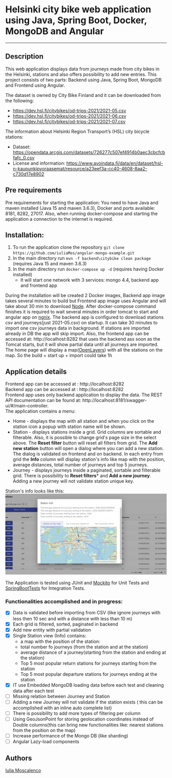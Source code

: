 # Helsinki city bike web application using Java, Spring Boot, Docker, MongoDB and Angular 

---------------------
## Description
This web application displays data from journeys made from city bikes in the Helsinki, stations and also offers possibility to add new entries.
This project consists of two parts: Backend using Java, Spring Boot, MongoDB and Frontend using Angular.

The dataset is owned by City Bike Finland and it can be downloaded from the following:
 - https://dev.hsl.fi/citybikes/od-trips-2021/2021-05.csv
 - https://dev.hsl.fi/citybikes/od-trips-2021/2021-06.csv
 - https://dev.hsl.fi/citybikes/od-trips-2021/2021-07.csv

The information about Helsinki Region Transport’s (HSL) city bicycle stations:
- Dataset: https://opendata.arcgis.com/datasets/726277c507ef4914b0aec3cbcfcbfafc_0.csv
- License and information: https://www.avoindata.fi/data/en/dataset/hsl-n-kaupunkipyoraasemat/resource/a23eef3a-cc40-4608-8aa2-c730d17e8902

## Pre requirements
Pre requirements for starting the application: You need to have Java and maven installed (Java 15 and maven 3.6.3), Docker and ports available: 8181, 8282, 27017.
Also, when running docker-compose and starting the application a connection to the internet is required.

## Installation:

1. To run the application clone the repository `git clone https://github.com/iuliaMos/angular-mongo-example.git`
2. In the main directory  run `mvn -f backend\citybike clean package` (requires Java 15 and maven 3.6.3)
3. In the main directory run `docker-compose up -d` (requires having Docker installed)
   - It will start one network with 3 services: mongo 4.4, backend app and frontend app
   
During the installation will be created 2 Docker images, Backend app image takes several minutes to build but Frontend app image uses Angular and will take about 30 min to download [Node](https://nodejs.org/en).
After docker-compose command finishes it is required to wait several minutes in order tomcat to start and angular app on [ngnix](https://www.nginx.com/).
The backend app is configured to download stations csv and journeys(just 2021-05.csv) on startup. It can take 30 minutes to import one csv journeys data in background. If stations are imported already in DB the app will skip import.
Also, the frontend app can be accessed at: http://localhost:8282 that uses the backend ass soon as the Tomcat starts, but it will show partial data until all journeys are imported.
The home page will display a map([OpenLayers](https://openlayers.org/)) with all the stations on the map.
So the build + start up + import could take 1h

## Application details
Frontend app can be accessed at : http://localhost:8282 \
Backend app can be accessed at : http://localhost:8282 \
Frontend app uses only backend application to display the data. The REST API documentation can be found at: http://localhost:8181/swagger-ui/#/main-controller. \
The application contains a menu:
   - Home - displays the map with all station and when you click on the station icon a popup with station name will be shown.
   - Station - displays stations inside a grid. Grid columns are sortable and filterable. Also, it is possible to change grid's page size in the select above. The **Reset filter** button will reset all filters from grid. The **Add new station** button will open a dialog where you can add a new station. The dialog is validated on frontend and on backend. In each entry from grid the **Info** column will display station's info like map with the position, average distances, total number of journeys and top 5 journeys.
   - Journey - displays journeys inside a paginated, sortable and filterable grid. There is possibility to **Reset filters*** and **Add a new journey**. Adding a new journey will not validate station unique key.

Station's info looks like this:
![](https://github.com/iuliaMos/angular-mongo-example/blob/main/station-info.png)


The Application is tested using JUnit and [Mockito](https://site.mockito.org/) for Unit Tests and [SpringBootTests](https://docs.spring.io/spring-boot/docs/current/reference/htmlsingle/#features.testing) for Integration Tests.

### Functionalities accomplished and in progress:
- [x] Data is validated before importing from CSV (like ignore journeys with less then 10 sec and with a distance with less than 10 m)
- [x] Each grid is filtered, sorted, paginated in backend
- [x] Add new entity with partial validation
- [x] Single Station view (Info) contains:
  - a map with the position of the station:
  - total number fo journeys (from the station and at the station)
  - average distance of a journey(starting from the station and ending at the station)
  - Top 5 most popular return stations for journeys starting from the station
  - Top 5 most popular departure stations for journeys ending at the station
- [x] IT use Embedded MongoDB loading data before each test and cleaning data after each test
- [ ] Missing relation between Journey and Station
- [ ] Adding a new Journey will not validate if the station exists ( this can be accomplished with an inline auto complete list)
- [ ] There is possibility to add more types of filtering per column
- [ ] Using GeoJsonPoint for storing geolocation coordinates instead of Double columns(this can bring new functionalities like: nearest stations from the position on the map)
- [ ] Increase performance of the Mongo DB (like sharding)
- [ ] Angular Lazy-load components

## Authors
[Iulia Moscalenco](https://github.com/iuliaMos)